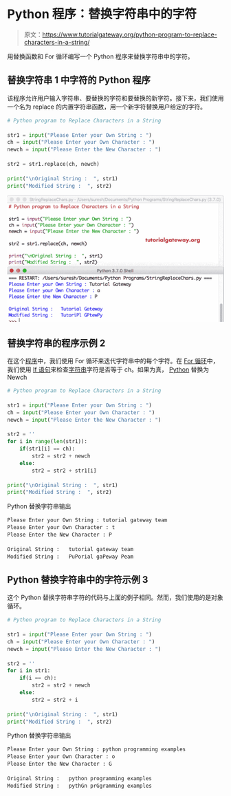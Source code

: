 # Python 程序：替换字符串中的字符

> 原文：<https://www.tutorialgateway.org/python-program-to-replace-characters-in-a-string/>

用替换函数和 For 循环编写一个 Python 程序来替换字符串中的字符。

## 替换字符串 1 中字符的 Python 程序

该程序允许用户输入字符串、要替换的字符和要替换的新字符。接下来，我们使用一个名为 replace 的内置字符串函数，用一个新字符替换用户给定的字符。

```py
# Python program to Replace Characters in a String

str1 = input("Please Enter your Own String : ")
ch = input("Please Enter your Own Character : ")
newch = input("Please Enter the New Character : ")

str2 = str1.replace(ch, newch)

print("\nOriginal String :  ", str1)
print("Modified String :  ", str2)
```

![Python program to Replace Characters in a String 1](img/b5360cba8cd86588e54bf46135179fcd.png)

## 替换字符串的程序示例 2

在这个[程序](https://www.tutorialgateway.org/python-programming-examples/)中，我们使用 For 循环来迭代字符串中的每个字符。在 [For 循环](https://www.tutorialgateway.org/python-for-loop/)中，我们使用 [If 语句](https://www.tutorialgateway.org/python-if-statement/)来检查[字符串](https://www.tutorialgateway.org/python-string/)字符是否等于 ch。如果为真， [Python](https://www.tutorialgateway.org/python-tutorial/) 替换为 Newch

```py
# Python program to Replace Characters in a String

str1 = input("Please Enter your Own String : ")
ch = input("Please Enter your Own Character : ")
newch = input("Please Enter the New Character : ")

str2 = ''
for i in range(len(str1)):
    if(str1[i] == ch):
        str2 = str2 + newch
    else:
        str2 = str2 + str1[i]

print("\nOriginal String :  ", str1)
print("Modified String :  ", str2)
```

Python 替换字符串输出

```py
Please Enter your Own String : tutorial gateway team
Please Enter your Own Character : t
Please Enter the New Character : P

Original String :   tutorial gateway team
Modified String :   PuPorial gaPeway Peam
```

## Python 替换字符串中的字符示例 3

这个 Python 替换字符串字符的代码与上面的例子相同。然而，我们使用的是对象循环。

```py
# Python program to Replace Characters in a String

str1 = input("Please Enter your Own String : ")
ch = input("Please Enter your Own Character : ")
newch = input("Please Enter the New Character : ")

str2 = ''
for i in str1:
    if(i == ch):
        str2 = str2 + newch
    else:
        str2 = str2 + i

print("\nOriginal String :  ", str1)
print("Modified String :  ", str2)
```

Python 替换字符串输出

```py
Please Enter your Own String : python programming examples
Please Enter your Own Character : o
Please Enter the New Character : G

Original String :   python programming examples
Modified String :   pythGn prGgramming examples
```